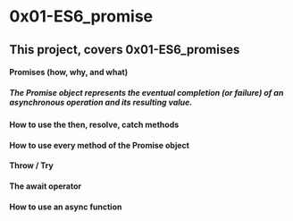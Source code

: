 # 0x01-ES6_promise


## This project, covers 0x01-ES6_promises 

#### Promises (how, why, and what)
##### The Promise object represents the eventual completion (or failure) of an asynchronous operation and its resulting value.

####    How to use the then, resolve, catch methods
####    How to use every method of the Promise object
####    Throw / Try
####    The await operator
####    How to use an async function


